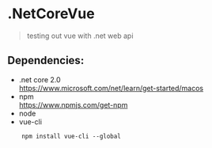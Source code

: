 # .NetCoreVue

> testing out vue with .net web api

## Dependencies:
* .net core 2.0
<br>https://www.microsoft.com/net/learn/get-started/macos
* npm
<br>https://www.npmjs.com/get-npm
* node
* vue-cli
```
    npm install vue-cli --global
```

